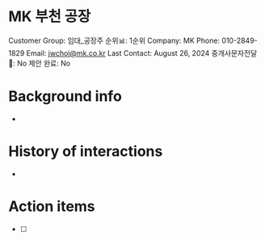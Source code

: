 # MK 부천 공장

Customer Group: 임대_공장주
순위📊: 1순위
Company: MK
Phone: 010-2849-1829
Email: jwchoi@mk.co.kr
Last Contact: August 26, 2024
중개사문자전달📩: No
제안 완료: No

# Background info

- 

# History of interactions

- 

# Action items

- [ ]